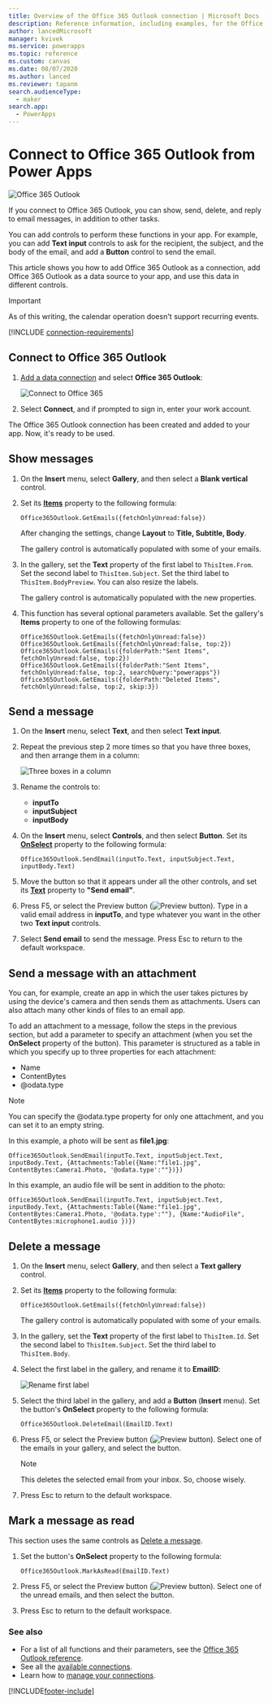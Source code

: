 ```yaml
---
title: Overview of the Office 365 Outlook connection | Microsoft Docs
description: Reference information, including examples, for the Office 365 Outlook connection to Power Apps
author: lancedMicrosoft
manager: kvivek
ms.service: powerapps
ms.topic: reference
ms.custom: canvas
ms.date: 08/07/2020
ms.author: lanced
ms.reviewer: tapanm
search.audienceType: 
  - maker
search.app: 
  - PowerApps
---
```

# Connect to Office 365 Outlook from Power Apps

![Office 365 Outlook](./media/connection-office365-outlook/office365icon.png)

If you connect to Office 365 Outlook, you can show, send, delete, and reply to email messages, in addition to other tasks.

You can add controls to perform these functions in your app. For example, you can add **Text input** controls to ask for the recipient, the subject, and the body of the email, and add a **Button** control to send the email.

This article shows you how to add Office 365 Outlook as a connection, add Office 365 Outlook as a data source to your app, and use this data in different controls.

> [!IMPORTANT]
> As of this writing, the calendar operation doesn't support recurring events.

[!INCLUDE [connection-requirements](../../../includes/connection-requirements.md)]

## Connect to Office 365 Outlook

1. [Add a data connection](../add-data-connection.md) and select **Office 365 Outlook**:  
   
    ![Connect to Office 365](./media/connection-office365-outlook/add-office.png)

1. Select **Connect**, and if prompted to sign in, enter your work account.

The Office 365 Outlook connection has been created and added to your app. Now, it's ready to be used.

## Show messages

1. On the **Insert** menu, select **Gallery**, and then select a **Blank vertical** control.

1. Set its **[Items](../controls/properties-core.md)** property to the following formula:  
   
    `Office365Outlook.GetEmails({fetchOnlyUnread:false})`
   
    After changing the settings, change **Layout** to **Title, Subtitle, Body**.
    
    The gallery control is automatically populated with some of your emails.
    
1. In the gallery, set the **Text** property of the first label to `ThisItem.From`. Set the second label to `ThisItem.Subject`. Set the third label to `ThisItem.BodyPreview`. You can also resize the labels.
   
    The gallery control is automatically populated with the new properties.

1. This function has several optional parameters available. Set the gallery's **Items** property to one of the following formulas:
   
    `Office365Outlook.GetEmails({fetchOnlyUnread:false})`  
    `Office365Outlook.GetEmails({fetchOnlyUnread:false, top:2})`  
    `Office365Outlook.GetEmails({folderPath:"Sent Items", fetchOnlyUnread:false, top:2})`  
    `Office365Outlook.GetEmails({folderPath:"Sent Items", fetchOnlyUnread:false, top:2, searchQuery:"powerapps"})`  
    `Office365Outlook.GetEmails({folderPath:"Deleted Items", fetchOnlyUnread:false, top:2, skip:3})`

## Send a message

1. On the **Insert** menu, select **Text**, and then select **Text input**.

1. Repeat the previous step 2 more times so that you have three boxes, and then arrange them in a column:  
   
    ![Three boxes in a column](./media/connection-office365-outlook/threetextinput.png)

1. Rename the controls to:  
   
   * **inputTo**
   * **inputSubject**
   * **inputBody**

1. On the **Insert** menu, select **Controls**, and then select **Button**. Set its **[OnSelect](../controls/properties-core.md)** property to the following formula:  
   
    `Office365Outlook.SendEmail(inputTo.Text, inputSubject.Text, inputBody.Text)`

1. Move the button so that it appears under all the other controls, and set its **[Text](../controls/properties-core.md)** property to **"Send email"**.

1. Press F5, or select the Preview button (![Preview button](./media/connection-office365-outlook/preview.png)). Type in a valid email address in **inputTo**, and type whatever you want in the other two **Text input** controls.

1. Select **Send email** to send the message. Press Esc to return to the default workspace.

## Send a message with an attachment

You can, for example, create an app in which the user takes pictures by using the device's camera and then sends them as attachments. Users can also attach many other kinds of files to an email app.

To add an attachment to a message, follow the steps in the previous section, but add a parameter to specify an attachment (when you set the **OnSelect** property of the button). This parameter is structured as a table in which you specify up to three properties for each attachment:

* Name
* ContentBytes
* @odata.type

> [!NOTE]
> You can specify the @odata.type property for only one attachment, and you can set it to an empty string.

In this example, a photo will be sent as **file1.jpg**:

`Office365Outlook.SendEmail(inputTo.Text, inputSubject.Text, inputBody.Text, {Attachments:Table({Name:"file1.jpg", ContentBytes:Camera1.Photo, '@odata.type':""})})`

In this example, an audio file will be sent in addition to the photo:

`Office365Outlook.SendEmail(inputTo.Text, inputSubject.Text, inputBody.Text, {Attachments:Table({Name:"file1.jpg", ContentBytes:Camera1.Photo, '@odata.type':""}, {Name:"AudioFile", ContentBytes:microphone1.audio })})`

## Delete a message

1. On the **Insert** menu, select **Gallery**, and then select a **Text gallery** control.

1. Set its **[Items](../controls/properties-core.md)** property to the following formula:  
   
    `Office365Outlook.GetEmails({fetchOnlyUnread:false})`
   
    The gallery control is automatically populated with some of your emails.

1. In the gallery, set the **Text** property of the first label to `ThisItem.Id`. Set the second label to `ThisItem.Subject`. Set the third label to `ThisItem.Body`.

1. Select the first label in the gallery, and rename it to **EmailID**:
   
    ![Rename first label](./media/connection-office365-outlook/renameheading.png)

5. Select the third label in the gallery, and add a **Button** (**Insert** menu). Set the button's **OnSelect** property to the following formula:  
   
    `Office365Outlook.DeleteEmail(EmailID.Text)`

6. Press F5, or select the Preview button (![Preview button](./media/connection-office365-outlook/preview.png)). Select one of the emails in your gallery, and select the button. 
    
    > [!NOTE]
    > This deletes the selected email from your inbox. So, choose wisely.

7. Press Esc to return to the default workspace.

## Mark a message as read

This section uses the same controls as [Delete a message](connection-office365-outlook.md#delete-a-message).

1. Set the button's **OnSelect** property to the following formula:  
   
    `Office365Outlook.MarkAsRead(EmailID.Text)`

1. Press F5, or select the Preview button (![Preview button](./media/connection-office365-outlook/preview.png)). Select one of the unread emails, and then select the button.

1. Press Esc to return to the default workspace.

### See also

- For a list of all functions and their parameters, see the [Office 365 Outlook reference](https://docs.microsoft.com/connectors/office365connector/).
- See all the [available connections](../connections-list.md).  
- Learn how to [manage your connections](../add-manage-connections.md).


[!INCLUDE[footer-include](../../../includes/footer-banner.md)]
